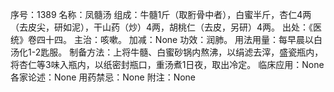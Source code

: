 序号：1389
名称：凤髓汤
组成：牛髓1斤（取胻骨中者），白蜜半斤，杏仁4两（去皮尖，研如泥），干山药（炒）4两，胡桃仁（去皮，另研）4两。
出处：《医统》卷四十四。
主治：咳嗽。
加减：None
功效：润肺。
用法用量：每早晨以白汤化1-2匙服。
制备方法：上将牛髓、白蜜砂锅内熬沸，以绢滤去滓，盛瓷瓶内，将杏仁等3味入瓶内，以纸密封瓶口，重汤煮1日夜，取出冷定。
临床应用：None
各家论述：None
用药禁忌：None
附注：None
